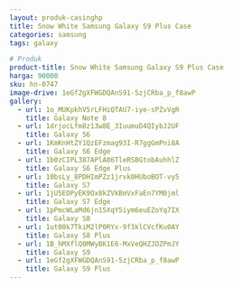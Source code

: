 ```yaml
---
layout: produk-casinghp
title: Snow White Samsung Galaxy S9 Plus Case
categories: samsung
tags: galaxy

# Produk
product-title: Snow White Samsung Galaxy S9 Plus Case
harga: 90000
sku: hn-0747
image-drive: 1eGf2gXFWGDQAnS91-5zjCRba_p_f8awP
gallery:
  - url: 1o_MUKpkhV5rLFHiQTAU7-iye-sPZvVgR
    title: Galaxy Note 8
  - url: 1drjocLfm8z13w8E_3IuumuD4QIybJ2UF
    title: Galaxy S6
  - url: 1KmKnHtZY1QzEFzmag93I-R7ggGmPni8A
    title: Galaxy S6 Edge
  - url: 1b0zCIPL387APlA86TleRSBGtobAuhhlZ
    title: Galaxy S6 Edge Plus
  - url: 10bsLy_8PDHImPZz1jrvk0HUboBOT-vy5
    title: Galaxy S7
  - url: 1jU5EOPyEK9Ox8kZVkBmVxFaEn7YM0jml
    title: Galaxy S7 Edge
  - url: 1pPmcWLaMd6jn15XqY5iym6euEZoYq7IX
    title: Galaxy S8
  - url: 1ut00k7TkiM2lP0RYx-9f3klCVcfKu0AY
    title: Galaxy S8 Plus
  - url: 1B_hMXflQ8MWyBK1E6-MxVeQHZJDZPmJY
    title: Galaxy S9
  - url: 1eGf2gXFWGDQAnS91-5zjCRba_p_f8awP
    title: Galaxy S9 Plus
---
```

